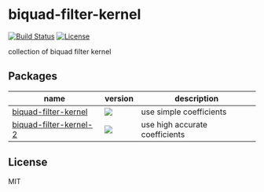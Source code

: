 # biquad-filter-kernel
[![Build Status](https://img.shields.io/travis/mohayonao/biquad-filter-kernel.svg?style=flat-square)](https://travis-ci.org/mohayonao/biquad-filter-kernel)
[![License](https://img.shields.io/badge/license-MIT-brightgreen.svg?style=flat-square)](http://mohayonao.mit-license.org/)

collection of biquad filter kernel

## Packages

| name                           | version             | description                    |
|--------------------------------|---------------------|--------------------------------|
| [biquad-filter-kernel][pkg0]   | [![][badge0]][npm0] | use simple coefficients        |
| [biquad-filter-kernel-2][pkg1] | [![][badge1]][npm1] | use high accurate coefficients |

## License
MIT

[pkg0]: packages/biquad-filter-kernel
[pkg1]: packages/biquad-filter-kernel-2
[badge0]: https://img.shields.io/npm/v/biquad-filter-kernel.svg?style=flat-square
[badge1]: https://img.shields.io/npm/v/biquad-filter-kernel-2.svg?style=flat-square
[npm0]: https://www.npmjs.org/package/biquad-filter-kernel
[npm1]: https://www.npmjs.org/package/biquad-filter-kernel-2
